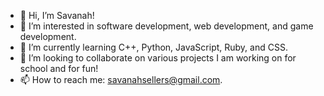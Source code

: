 - 👋 Hi, I’m Savanah!
- 👀 I’m interested in software development, web development, and game development.
- 🌱 I’m currently learning C++, Python, JavaScript, Ruby, and CSS.
- 💞️ I’m looking to collaborate on various projects I am working on for school and for fun! 
- 📫 How to reach me: savanahsellers@gmail.com.

<!---
beangorl/beangorl is a ✨ special ✨ repository because its `README.md` (this file) appears on your GitHub profile.
You can click the Preview link to take a look at your changes.
--->
